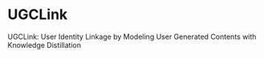 # UGCLink
UGCLink: User Identity Linkage by Modeling User Generated Contents with Knowledge Distillation
